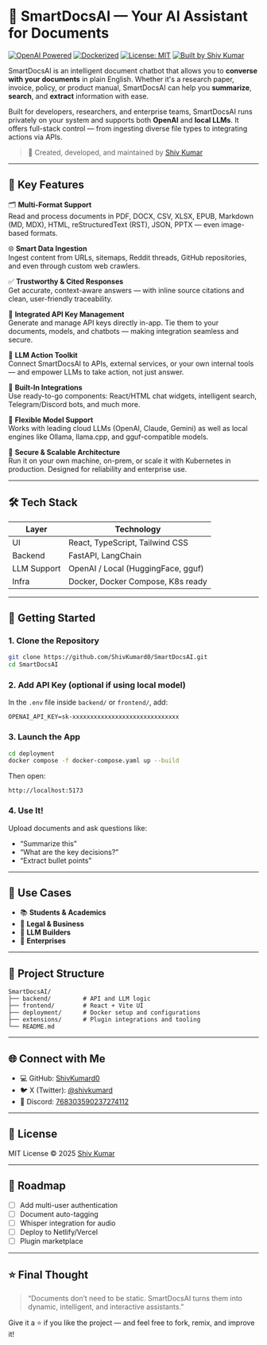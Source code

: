 # 🦜 SmartDocsAI — Your AI Assistant for Documents

[![OpenAI Powered](https://img.shields.io/badge/OpenAI-Powered-blueviolet?logo=openai)](https://platform.openai.com)
[![Dockerized](https://img.shields.io/badge/Dockerized-Yes-blue?logo=docker)](https://www.docker.com/)
[![License: MIT](https://img.shields.io/badge/License-MIT-yellow.svg)](https://opensource.org/licenses/MIT)
[![Built by Shiv Kumar](https://img.shields.io/badge/Built%20by-ShivKumar-blue)](https://github.com/ShivKumard0)

SmartDocsAI is an intelligent document chatbot that allows you to **converse with your documents** in plain English. Whether it's a research paper, invoice, policy, or product manual, SmartDocsAI can help you **summarize**, **search**, and **extract** information with ease.

Built for developers, researchers, and enterprise teams, SmartDocsAI runs privately on your system and supports both **OpenAI** and **local LLMs**. It offers full-stack control — from ingesting diverse file types to integrating actions via APIs.

> 🚀 Created, developed, and maintained by [Shiv Kumar](https://github.com/ShivKumard0)

---

## 🌟 Key Features

🗂️ **Multi-Format Support**  
Read and process documents in PDF, DOCX, CSV, XLSX, EPUB, Markdown (MD, MDX), HTML, reStructuredText (RST), JSON, PPTX — even image-based formats.

🌐 **Smart Data Ingestion**  
Ingest content from URLs, sitemaps, Reddit threads, GitHub repositories, and even through custom web crawlers.

✅ **Trustworthy & Cited Responses**  
Get accurate, context-aware answers — with inline source citations and clean, user-friendly traceability.

🔑 **Integrated API Key Management**  
Generate and manage API keys directly in-app. Tie them to your documents, models, and chatbots — making integration seamless and secure.

🔗 **LLM Action Toolkit**  
Connect SmartDocsAI to APIs, external services, or your own internal tools — and empower LLMs to take action, not just answer.

🧩 **Built-In Integrations**  
Use ready-to-go components: React/HTML chat widgets, intelligent search, Telegram/Discord bots, and much more.

🔌 **Flexible Model Support**  
Works with leading cloud LLMs (OpenAI, Claude, Gemini) as well as local engines like Ollama, llama.cpp, and gguf-compatible models.

🏢 **Secure & Scalable Architecture**  
Run it on your own machine, on-prem, or scale it with Kubernetes in production. Designed for reliability and enterprise use.

---

## 🛠 Tech Stack

| Layer       | Technology                        |
|-------------|------------------------------------|
| UI          | React, TypeScript, Tailwind CSS    |
| Backend     | FastAPI, LangChain                 |
| LLM Support | OpenAI / Local (HuggingFace, gguf) |
| Infra       | Docker, Docker Compose, K8s ready  |

---

## 🚀 Getting Started

### 1. Clone the Repository

```bash
git clone https://github.com/ShivKumard0/SmartDocsAI.git
cd SmartDocsAI
```

### 2. Add API Key (optional if using local model)

In the `.env` file inside `backend/` or `frontend/`, add:

```env
OPENAI_API_KEY=sk-xxxxxxxxxxxxxxxxxxxxxxxxxxxxxx
```

### 3. Launch the App

```bash
cd deployment
docker compose -f docker-compose.yaml up --build
```

Then open:
```
http://localhost:5173
```

### 4. Use It!
Upload documents and ask questions like:
- “Summarize this”
- “What are the key decisions?”
- “Extract bullet points”

---

## 🧪 Use Cases

- 📚 **Students & Academics**
- 💼 **Legal & Business**
- 🧠 **LLM Builders**
- 🏢 **Enterprises**

---

## 📂 Project Structure

```
SmartDocsAI/
├── backend/         # API and LLM logic
├── frontend/        # React + Vite UI
├── deployment/      # Docker setup and configurations
├── extensions/      # Plugin integrations and tooling
└── README.md
```

---

## 🌐 Connect with Me

- 💻 GitHub: [ShivKumard0](https://github.com/ShivKumard0)
- 🐦 X (Twitter): [@shivkumard](https://x.com/shivkumard?t=R7fkI_N_ouuezXU6d972BQ&s=09)
- 💬 Discord: [768303590237274112](https://discord.com/users/768303590237274112)

---

## 📄 License

MIT License © 2025 [Shiv Kumar](https://github.com/ShivKumard0)

---

## 🚧 Roadmap

- [ ] Add multi-user authentication
- [ ] Document auto-tagging
- [ ] Whisper integration for audio
- [ ] Deploy to Netlify/Vercel
- [ ] Plugin marketplace

---

## ⭐️ Final Thought

> “Documents don’t need to be static. SmartDocsAI turns them into dynamic, intelligent, and interactive assistants.”

Give it a ⭐️ if you like the project — and feel free to fork, remix, and improve it!